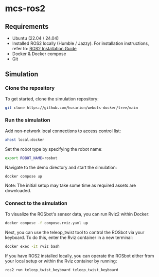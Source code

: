 # mcs-ros2
## Requirements
- Ubuntu (22.04 / 24.04) 
- Installed ROS2 locally (Humble / Jazzy). For installation instructions, refer to: [ROS2 Installation Guide](https://docs.ros.org/en/jazzy/Installation/Ubuntu-Install-Debs.html)
- Docker & Docker compose
- Git
## Simulation
### Clone the repository
To get started, clone the simulation repository:

```sh
git clone https://github.com/husarion/webots-docker/tree/main
```

### Run the simulation
Add non-network local connections to access control list:
```sh
xhost local:docker
```

Set the robot type by specifying the robot name:

```sh
export ROBOT_NAME=rosbot
```

Navigate to the demo directory and start the simulation:
```sh
docker compose up
```
Note: The initial setup may take some time as required assets are downloaded.

### Connect to the simulation

To visualize the ROSbot's sensor data, you can run Rviz2 within Docker:

```sh
docker compose -f compose.rviz.yaml up
```

Next, you can use the teleop_twist tool to control the ROSbot via your keyboard. To do this, enter the Rviz container in a new terminal:

```sh
docker exec -it rviz bash
```

If you have ROS2 installed locally, you can operate the ROSbot either from your local setup or within the Rviz container by running:
```sh
ros2 run teleop_twist_keyboard teleop_twist_keyboard
```
